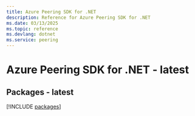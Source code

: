 ```yaml
---
title: Azure Peering SDK for .NET
description: Reference for Azure Peering SDK for .NET
ms.date: 03/13/2025
ms.topic: reference
ms.devlang: dotnet
ms.service: peering
---
```

# Azure Peering SDK for .NET - latest
## Packages - latest
[!INCLUDE [packages](peering-index.md)]